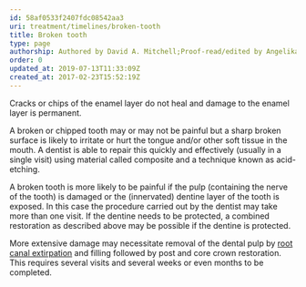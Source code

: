 ```yaml
---
id: 58af0533f2407fdc08542aa3
uri: treatment/timelines/broken-tooth
title: Broken tooth
type: page
authorship: Authored by David A. Mitchell;Proof-read/edited by Angelika Sebald
order: 0
updated_at: 2019-07-13T11:33:09Z
created_at: 2017-02-23T15:52:19Z
---
```


<p>Cracks or chips of the enamel layer do not heal and damage to
    the enamel layer is permanent.</p>
<p>A broken or chipped tooth may or may not be painful but a sharp
    broken surface is likely to irritate or hurt the tongue and/or
    other soft tissue in the mouth. A dentist is able to repair
    this quickly and effectively (usually in a single visit)
    using material called composite and a technique known as
    acid-etching.</p>
<p>A broken tooth is more likely to be painful if the pulp (containing
    the nerve of the tooth) is damaged or the (innervated) dentine
    layer of the tooth is exposed. In this case the procedure
    carried out by the dentist may take more than one visit.
    If the dentine needs to be protected, a combined restoration
    as described above may be possible if the dentine is protected.</p>
<p>More extensive damage may necessitate removal of the dental pulp
    by <a href="/treatment/restorative-dentistry/endodontics">root canal extirpation</a>    and filling followed by post and core crown restoration.
    This requires several visits and several weeks or even months
    to be completed.</p>
